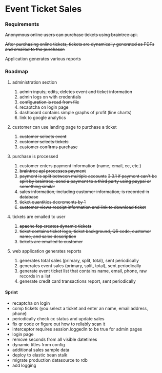 # Event Ticket Sales

### Requirements

~~Anonymous online users can purchase tickets using braintree api.~~

~~After purchasing online tickets, tickets are dynamically generated as PDFs and emailed to the purchaser.~~

Application generates various reports

### Roadmap

1. administration section
    1. ~~admin inputs, edits, deletes event and ticket information~~
    2. admin logs on with credentials
    3. ~~configuration is read from file~~
    4. recaptcha on login page
    5. dashboard contains simple graphs of profit (line charts)
    6. link to google analytics
	
2. customer can use landing page to purchase a ticket
	1. ~~customer selects event~~
	2. ~~customer selects tickets~~
	3. ~~customer confirms purchase~~
	
3. purchase is processed
	1. ~~customer enters payment information (name, email, cc, etc.)~~
	2. ~~braintree api processes payment~~
	3. ~~payment is split between multiple accounts~~
		~~3.3.1 if payment can't be split by braintree, send a payment to a third party using paypal or something similar~~
	4. ~~sales information, including customer information, is recorded in database~~
    5. ~~ticket quantities decrements by 1~~
    6. ~~customer views receipt information and link to download ticket~~
    
4. tickets are emailed to user
	1. ~~apache fop creates dynamic tickets~~
	2. ~~ticket contains ticket logo, ticket background, QR code, customer name, and sales description~~
	3. ~~tickets are emailed to customer~~

5. web application generates reports
	1. generates total sales (primary, split, total), sent periodically
	2. generates event sales (primary, split, total), sent periodically
	3. generate event ticket list that contains name, email, phone, raw records in a list
	4. generate credit card transactions report, sent periodically

#### Sprint
* recaptcha on login
* comp tickets (you select a ticket and enter an name, email address, phone)
* periodically check cc status and update sales
* fix qr code or figure out how to reliably scan it
* interceptor requires session.loggedIn to be true for admin pages
* login page
* remove seconds from all visible datetimes
* dynamic titles from config
* additional sales sample data
* deploy to elastic bean stalk
* migrate production datasource to rdb
* add logging